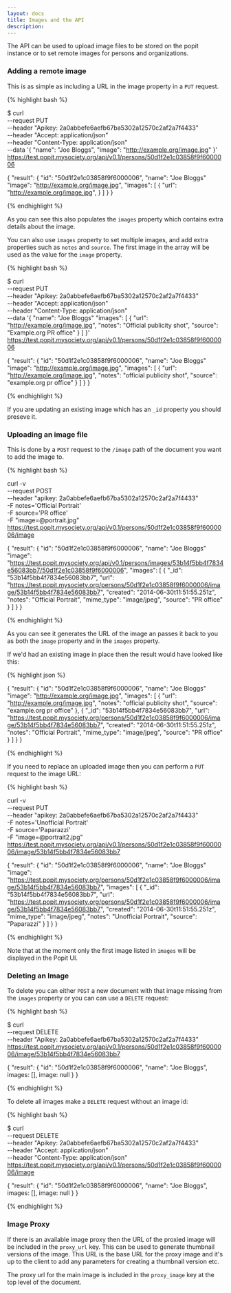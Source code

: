 ```yaml
---
layout: docs
title: Images and the API
description: 
---
```


The API can be used to upload image files to be stored on the popit instance or to set remote images for persons and organizations.

### Adding a remote image

This is as simple as including a URL in the image property in a `PUT` request.

{% highlight bash %}

$ curl                                                          \
    --request PUT                                               \
    --header "Apikey: 2a0abbefe6aefb67ba5302a12570c2af2a7f4433" \
    --header "Accept: application/json"                         \
    --header "Content-Type: application/json"                   \
    --data '{ "name": "Joe Bloggs",
              "image": "http://example.org/image.jpg" }'        \
https://test.popit.mysociety.org/api/v0.1/persons/50d1f2e1c03858f9f6000006

{
  "result": {
    "id": "50d1f2e1c03858f9f6000006",
    "name": "Joe Bloggs"
    "image": "http://example.org/image.jpg",
    "images": [
        {
            "url": "http://example.org/image.jpg",
        }
    ]
  }
}

{% endhighlight %}

As you can see this also populates the `images` property which contains extra details about the image.

You can also use `images` property to set multiple images, and add extra properties such as `notes` and `source`. The first image in the array will be used as the value for the `image` property.

{% highlight bash %}

$ curl                                                          \
    --request PUT                                               \
    --header "Apikey: 2a0abbefe6aefb67ba5302a12570c2af2a7f4433" \
    --header "Accept: application/json"                         \
    --header "Content-Type: application/json"                   \
    --data '{ "name": "Joe Bloggs"
              "images": [
                {
                  "url": "http://example.org/image.jpg",
                  "notes": "Official publicity shot",
                  "source": "Example.org PR office"
                }
              ]
            }'                                                  \
https://test.popit.mysociety.org/api/v0.1/persons/50d1f2e1c03858f9f6000006

{
  "result": {
    "id": "50d1f2e1c03858f9f6000006",
    "name": "Joe Bloggs"
    "image": "http://example.org/image.jpg",
    "images": [
        {
            "url": "http://example.org/image.jpg",
            "notes": "official publicity shot",
            "source": "example.org pr office"
        }
    ]
  }
}

{% endhighlight %}

If you are updating an existing image which has an `_id` property you should preseve it.

### Uploading an image file

This is done by a `POST` request to the `/image` path of the document you want to add the image to.

{% highlight bash %}

curl -v                                                             \
    --request POST                                                  \
    --header "apikey: 2a0abbefe6aefb67ba5302a12570c2af2a7f4433"     \
    -F notes='Official Portrait'                                    \
    -F source='PR office'                                           \
    -F "image=@portrait.jpg"                                        \
https://test.popit.mysociety.org/api/v0.1/persons/50d1f2e1c03858f9f6000006/image

{
  "result": {
    "id": "50d1f2e1c03858f9f6000006",
    "name": "Joe Bloggs"
    "image": "https://test.popit.mysociety.org/api/v0.1/persons/images/53b14f5bb4f7834e56083bb7/50d1f2e1c03858f9f6000006",
    "images": [
        {
            "_id": "53b14f5bb4f7834e56083bb7",
            "url": "https://test.popit.mysociety.org/persons/50d1f2e1c03858f9f6000006/image/53b14f5bb4f7834e56083bb7",
            "created": "2014-06-30t11:51:55.251z",
            "notes": "Official Portrait",
            "mime_type": "image/jpeg",
            "source": "PR office"
        }
    ]
  }
}

{% endhighlight %}

As you can see it generates the URL of the image an passes it back to you as both the `image` property and in the `images` property.

If we'd had an existing image in place then the result would have looked like this:

{% highlight json %}

{
  "result": {
    "id": "50d1f2e1c03858f9f6000006",
    "name": "Joe Bloggs"
    "image": "http://example.org/image.jpg",
    "images": [
        {
            "url": "http://example.org/image.jpg",
            "notes": "official publicity shot",
            "source": "example.org pr office"
        },
        {
            "_id": "53b14f5bb4f7834e56083bb7",
            "url": "https://test.popit.mysociety.org/persons/50d1f2e1c03858f9f6000006/image/53b14f5bb4f7834e56083bb7",
            "created": "2014-06-30t11:51:55.251z",
            "notes": "Official Portrait",
            "mime_type": "image/jpeg",
            "source": "PR office"
        }
    ]
  }
}

{% endhighlight %}

If you need to replace an uploaded image then you can perform a `PUT` request to the image URL:

{% highlight bash %}

curl -v                                                               \
    --request PUT                                                     \
    --header "apikey: 2a0abbefe6aefb67ba5302a12570c2af2a7f4433"       \
    -F notes='Unofficial Portrait'                                    \
    -F source='Paparazzi'                                             \
    -F "image=@portrait2.jpg"                                         \
https://test.popit.mysociety.org/api/v0.1/persons/50d1f2e1c03858f9f6000006/image/53b14f5bb4f7834e56083bb7

{
  "result": {
    "id": "50d1f2e1c03858f9f6000006",
    "name": "Joe Bloggs"
    "image": "https://test.popit.mysociety.org/persons/50d1f2e1c03858f9f6000006/image/53b14f5bb4f7834e56083bb7",
    "images": [
        {
            "_id": "53b14f5bb4f7834e56083bb7",
            "url": "https://test.popit.mysociety.org/persons/50d1f2e1c03858f9f6000006/image/53b14f5bb4f7834e56083bb7",
            "created": "2014-06-30t11:51:55.251z",
            "mime_type": "image/jpeg",
            "notes": "Unofficial Portrait",
            "source": "Paparazzi"
        }
    ]
  }
}

{% endhighlight %}

Note that at the moment only the first image listed in `images` will be displayed in the Popit UI.

### Deleting an Image

To delete you can either `POST` a new document with that image missing from the `images` property or you can can use a `DELETE` request:

{% highlight bash %}

$ curl                                                          \
    --request DELETE                                            \
    --header "Apikey: 2a0abbefe6aefb67ba5302a12570c2af2a7f4433" \
https://test.popit.mysociety.org/api/v0.1/persons/50d1f2e1c03858f9f6000006/image/53b14f5bb4f7834e56083bb7

{
  "result": {
    "id": "50d1f2e1c03858f9f6000006",
    "name": "Joe Bloggs",
    images: [],
    image: null
  }
}

{% endhighlight %}

To delete all images make a `DELETE` request without an image id:

{% highlight bash %}

$ curl                                                          \
    --request DELETE                                            \
    --header "Apikey: 2a0abbefe6aefb67ba5302a12570c2af2a7f4433" \
    --header "Accept: application/json"                         \
    --header "Content-Type: application/json"                   \
https://test.popit.mysociety.org/api/v0.1/persons/50d1f2e1c03858f9f6000006/image

{
  "result": {
    "id": "50d1f2e1c03858f9f6000006",
    "name": "Joe Bloggs",
    images: [],
    image: null
  }
}

{% endhighlight %}

### Image Proxy

If there is an available image proxy then the URL of the proxied image will be included in the `proxy_url` key. This can
be used to generate thumbnail versions of the image. This URL is the base URL for the proxy image and it's up to the client
to add any parameters for creating a thumbnail version etc.

The proxy url for the main image is included in the `proxy_image` key at the top level of the document.
